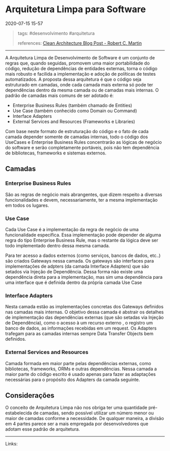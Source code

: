 # Arquitetura Limpa para Software

2020-07-15 15-57

> tags:
> #desenvolvimento #arquitetura
> 
> references:
> [Clean Architecture Blog Post - Robert C. Martin](https://blog.cleancoder.com/uncle-bob/2012/08/13/the-clean-architecture.html)
---
A Arquitetura Limpa de Desenvolvimento de Software é um conjunto de regras que, quando seguidas, promovem uma maior portabilidade do código, redução de dependências de entidades externas, torna o código mais robusto e facilida a implementação e adoção de políticas de testes automatizados.
A proposta dessa arquitetura é que o código seja estruturado em camadas, onde cada camada mais externa só pode ter dependências dentro da mesma camada ou de camadas mais internas. O padrão de camadas mais comuns de ser adotado é:

- Enterprise Business Rules (também chamado de Entities)
- Use Case (também conhecido como Domain ou Command)
- Interface Adapters
- External Services and Resources (Frameworks e Libraries)

Com base neste formato de estruturação do código e o fato de cada camada depender somente de camadas internas, todo o código dos UseCases e Enterprise Business Rules concentrarão as lógicas de negócio do software e serão completamente portáveis, pois não tem dependência de bibliotecas, frameworks e sistemas externos.

## Camadas

### Enterprise Business Rules

São as regras de negócio mais abrangentes, que dizem respeito a diversas funcionalidades e devem, necessariamente, ter a mesma implementação em todos os lugares.

### Use Case

Cada Use Case é a implementação da regra de negócio de uma funcionalidade específica. Essa implementação pode depender de alguma regra do tipo Enterprise Business Rule, mas o restante da lógica deve ser todo implementado dentro dessa mesma camada.

Para ter acesso a dados externos (como serviços, bancos de dados, etc..) são criados Gateways nessa camada. Os gateways são interfaces para implementações de adpters (da camada Interface Adapters) que são setados via Injeção de Dependência. Dessa forma não existe uma dependência direta para a implementação, mas sim uma dependência para uma interface que é definida dentro da própria camada Use Case

### Interface Adapters

Nesta camada estão as implementações concretas dos Gateways definidos nas camadas mais internas. O objetivo dessa camada é abstrair os detalhes de implementação das dependências externas (que são setadas via Injeção de Dependência), como o acesso à um recurso externo , o registro um banco de dados, as informações recebidas em um request. Os Adapters trafegam para as camadas internas sempre Data Transfer Objects bem definidos.

### External Services and Resources

Camada formada em maior parte pelas dependências externas, como bibliotecas, frameworks, ORMs e outras dependências. Nessa camada a maior parte do código escrito é usado apenas para fazer as adaptações necessárias para o propósito dos Adapters da camada seguinte.

## Considerações

O conceito de Arquitetura Limpa não nos obriga ter uma quantidade pré-estabelecida de camadas, sendo possível utilizar um número menor ou maior de camadas conforme a necessidade. De qualquer maneira, a divisão em 4 partes parece ser a mais empregada por desenvolvedores que adotam esse padrão de arquitetura.

---

Links:
>